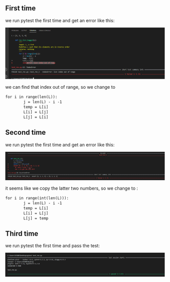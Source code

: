 ## First time

we run pytest the first time and get an error like this:

![pic 1](https://github.com/LianghaoWu/CS-518/blob/main/hw4/pic/1.png?raw=true)

we can find that index out of range, so we change to

```
for i in range(len(L)):
        j = len(L) - i -1
        temp = L[i]
        L[i] = L[j]
        L[j] = L[i]
```

## Second time

we run pytest the first time and get an error like this:

![pic 2](https://github.com/LianghaoWu/CS-518/blob/main/hw4/pic/2.png?raw=true)

it seems like we copy the latter two numbers, so we change to :

```
for i in range(int(len(L))):
        j = len(L) - i -1
        temp = L[i]
        L[i] = L[j]
        L[j] = temp
```

## Third time

we run pytest the first time and pass the test:

![pic 3](https://github.com/LianghaoWu/CS-518/blob/main/hw4/pic/3.png?raw=true)
